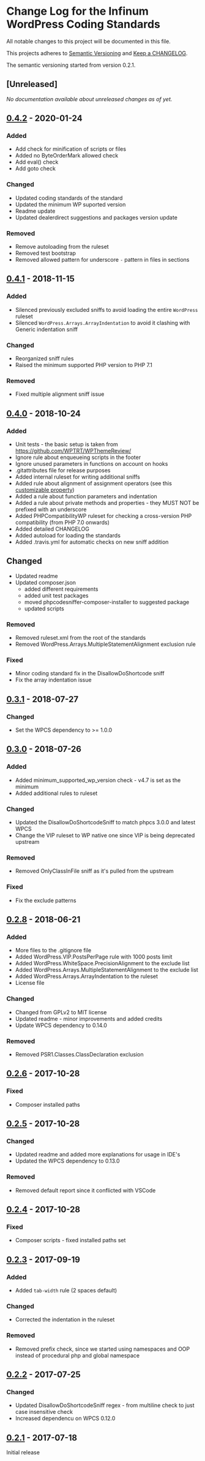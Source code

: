 # Change Log for the Infinum WordPress Coding Standards

All notable changes to this project will be documented in this file.

This projects adheres to [Semantic Versioning](https://semver.org/) and [Keep a CHANGELOG](https://keepachangelog.com/).

The semantic versioning started from version 0.2.1.

## [Unreleased]

_No documentation available about unreleased changes as of yet._

## [0.4.2](https://github.com/infinum/coding-standards-wp/compare/0.4.1...0.4.2) - 2020-01-24

### Added
- Add check for minification of scripts or files
- Added no ByteOrderMark allowed check
- Add eval() check
- Add goto check

### Changed
- Updated coding standards of the standard
- Updated the minimum WP suported version
- Readme update
- Updated dealerdirect suggestions and packages version update

### Removed
- Remove autoloading from the ruleset
- Removed test bootstrap
- Removed allowed pattern for underscore `-` pattern in files in sections

## [0.4.1](https://github.com/infinum/coding-standards-wp/compare/0.3.1...0.4.1) - 2018-11-15

### Added
- Silenced previously excluded sniffs to avoid loading the entire `WordPress` ruleset
- Silenced `WordPress.Arrays.ArrayIndentation` to avoid it clashing with Generic indentation sniff

### Changed
- Reorganized sniff rules
- Raised the minimum supported PHP version to PHP 7.1

### Removed
- Fixed multiple alignment sniff issue

## [0.4.0](https://github.com/infinum/coding-standards-wp/compare/0.3.1...0.4.0) - 2018-10-24

### Added
- Unit tests - the basic setup is taken from https://github.com/WPTRT/WPThemeReview/
- Ignore rule about enqueueing scripts in the footer
- Ignore unused parameters in functions on account on hooks
- .gitattributes file for release purposes
- Added internal ruleset for writing additional sniffs
- Added rule about alignment of assignment operators (see this [customizable property](https://github.com/squizlabs/PHP_CodeSniffer/wiki/Customisable-Sniff-Properties#genericformattingmultiplestatementalignment))
- Added a rule about function parameters and indentation
- Added a rule about private methods and properties - they MUST NOT be prefixed with an underscore
- Added PHPCompatibilityWP ruleset for checking a cross-version PHP compatibility (from PHP 7.0 onwards)
- Added detailed CHANGELOG
- Added autoload for loading the standards
- Added .travis.yml for automatic checks on new sniff addition

## Changed
- Updated readme
- Updated composer.json
  - added different requirements
  - added unit test packages
  - moved phpcodesniffer-composer-installer to suggested package
  - updated scripts

### Removed
- Removed ruleset.xml from the root of the standards
- Removed WordPress.Arrays.MultipleStatementAlignment exclusion rule

### Fixed
- Minor coding standard fix in the DisallowDoShortcode sniff
- Fix the array indentation issue

## [0.3.1](https://github.com/infinum/coding-standards-wp/compare/0.3.0...0.3.1) - 2018-07-27

### Changed
- Set the WPCS dependency to >= 1.0.0

## [0.3.0](https://github.com/infinum/coding-standards-wp/compare/0.2.8...0.3.0) - 2018-07-26

### Added
- Added minimum_supported_wp_version check - v4.7 is set as the minimum
- Added additional rules to ruleset

### Changed
- Updated the DisallowDoShortcodeSniff to match phpcs 3.0.0 and latest WPCS
- Change the VIP ruleset to WP native one since VIP is being deprecated upstream

### Removed
- Removed OnlyClassInFile sniff as it's pulled from the upstream

### Fixed
- Fix the exclude patterns

## [0.2.8](https://github.com/infinum/coding-standards-wp/compare/0.2.6...0.2.8) - 2018-06-21

### Added
- More files to the .gitignore file
- Added WordPress.VIP.PostsPerPage rule with 1000 posts limit
- Added WordPress.WhiteSpace.PrecisionAlignment to the exclude list
- Added WordPress.Arrays.MultipleStatementAlignment to the exclude list
- Added WordPress.Arrays.ArrayIndentation to the ruleset
- License file

### Changed
- Changed from GPLv2 to MIT license
- Updated readme - minor improvements and added credits
- Update WPCS dependency to 0.14.0

### Removed
- Removed PSR1.Classes.ClassDeclaration exclusion

## [0.2.6](https://github.com/infinum/coding-standards-wp/compare/0.2.5...0.2.6) - 2017-10-28

### Fixed
- Composer installed paths

## [0.2.5](https://github.com/infinum/coding-standards-wp/compare/0.2.4...0.2.5) - 2017-10-28

### Changed
- Updated readme and added more explanations for usage in IDE's
- Updated the WPCS dependency to 0.13.0

### Removed
- Removed default report since it conflicted with VSCode

## [0.2.4](https://github.com/infinum/coding-standards-wp/compare/0.2.3...0.2.4) - 2017-10-28

### Fixed
- Composer scripts - fixed installed paths set

## [0.2.3](https://github.com/infinum/coding-standards-wp/compare/0.2.2...0.2.3) - 2017-09-19

### Added
- Added `tab-width` rule (2 spaces default)

### Changed
- Corrected the indentation in the ruleset

### Removed
- Removed prefix check, since we started using namespaces and OOP instead of procedural php and global namespace

## [0.2.2](https://github.com/infinum/coding-standards-wp/compare/0.2.1...0.2.2) - 2017-07-25

### Changed
- Updated DisallowDoShortcodeSniff regex - from multiline check to just case insensitive check
- Increased dependencu on WPCS 0.12.0

## [0.2.1](https://github.com/infinum/coding-standards-wp/compare/0.2.1...master) - 2017-07-18

Initial release
